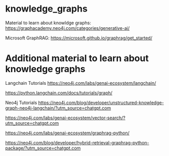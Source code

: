 # knowledge_graphs

Material to learn about knowldge graphs: https://graphacademy.neo4j.com/categories/generative-ai/

Microsoft GraphRAG: https://microsoft.github.io/graphrag/get_started/

# Additional material to learn about knowledge graphs

Langchain Tutorials
https://neo4j.com/labs/genai-ecosystem/langchain/

https://python.langchain.com/docs/tutorials/graph/

Neo4j Tutorials
https://neo4j.com/blog/developer/unstructured-knowledge-graph-neo4j-langchain/?utm_source=chatgpt.com

https://neo4j.com/labs/genai-ecosystem/vector-search/?utm_source=chatgpt.com

https://neo4j.com/labs/genai-ecosystem/graphrag-python/

https://neo4j.com/blog/developer/hybrid-retrieval-graphrag-python-package/?utm_source=chatgpt.com
